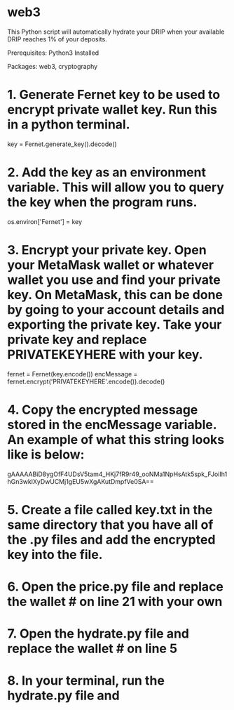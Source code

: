 # web3

This Python script will automatically hydrate your DRIP when your available DRIP reaches 1% of your deposits.

Prerequisites:
Python3 Installed 

Packages:
web3, cryptography

# 1. Generate Fernet key to be used to encrypt private wallet key. Run this in a python terminal.

key = Fernet.generate_key().decode()

# 2. Add the key as an environment variable. This will allow you to query the key when the program runs.

os.environ['Fernet'] = key

# 3. Encrypt your private key. Open your MetaMask wallet or whatever wallet you use and find your private key. On MetaMask, this can be done by going to your account details and exporting the private key. Take your private key and replace PRIVATEKEYHERE with your key.

fernet = Fernet(key.encode())
encMessage = fernet.encrypt('PRIVATEKEYHERE'.encode()).decode()

# 4. Copy the encrypted message stored in the encMessage variable. An example of what this string looks like is below: 

gAAAAABiD8ygOfF4UDsV5tam4_HKj7fR9r49_ooNMa1NpHsAtk5spk_FJoiIh1hGn3wklXyDwUCMj1gEU5wXgAKutDmpfVe0SA==

# 5. Create a file called key.txt in the same directory that you have all of the .py files and add the encrypted key into the file. 

# 6. Open the price.py file and replace the wallet # on line 21 with your own

# 7. Open the hydrate.py file and replace the wallet # on line 5

# 8. In your terminal, run the hydrate.py file and 
